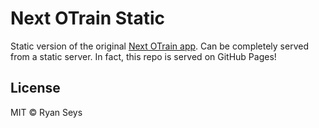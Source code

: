 Next OTrain Static
==================

Static version of the original [Next OTrain app](https://github.com/ryanseys/next-otrain). Can be completely served from a static server. In fact, this repo is served on GitHub Pages!

## License

MIT &copy; Ryan Seys
